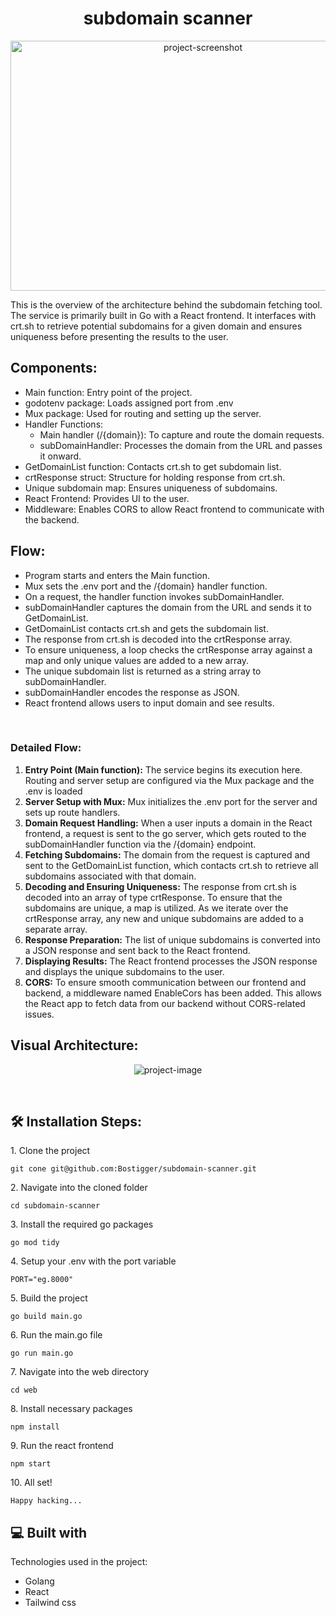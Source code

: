 <h1 align="center" id="title">subdomain scanner</h1>
<p align="center"><img src="https://res.cloudinary.com/druwas6ef/image/upload/v1693322324/jhts1nkhvsgi0juhr4y4.png" alt="project-screenshot" width="600" height="400/"></p>
<p id="description">This is the overview of the architecture behind the subdomain fetching tool. The service is primarily built in Go with a React frontend. It interfaces with crt.sh to retrieve potential subdomains for a given domain and ensures uniqueness before presenting the results to the user.</p>  
<h2>Components:</h1>
   <ul>
        <li>Main function: Entry point of the project.</li>
        <li>godotenv package: Loads assigned port from .env</li>
        <li>Mux package: Used for routing and setting up the server.</li>
        <li>Handler Functions:
            <ul>
                <li>Main handler (/{domain}): To capture and route the domain requests.</li>
                <li>subDomainHandler: Processes the domain from the URL and passes it onward.</li>
            </ul>
        </li>
        <li>GetDomainList function: Contacts crt.sh to get subdomain list.</li>
        <li>crtResponse struct: Structure for holding response from crt.sh.</li>
        <li>Unique subdomain map: Ensures uniqueness of subdomains.</li>
        <li>React Frontend: Provides UI to the user.</li>
        <li>Middleware: Enables CORS to allow React frontend to communicate with the backend.</li>
    </ul>

<h2>Flow:</h2>
<ul>
<li>Program starts and enters the Main function.</li>
<li>Mux sets the .env port and the /{domain} handler function.</li>
<li>On a request, the handler function invokes subDomainHandler.</li>
<li>subDomainHandler captures the domain from the URL and sends it to GetDomainList.</li>
<li>GetDomainList contacts crt.sh and gets the subdomain list.</li>
<li>The response from crt.sh is decoded into the crtResponse array.</li>
<li>To ensure uniqueness, a loop checks the crtResponse array against a map and only unique values are added to a new array.</li>
<li>The unique subdomain list is returned as a string array to subDomainHandler.</li>
<li>subDomainHandler encodes the response as JSON.</li>
<li>React frontend allows users to input domain and see results.</li>
</ul>
<br>

### Detailed Flow:


1. **Entry Point (Main function):** The service begins its execution here. Routing and server setup are configured via the Mux package and the .env is loaded
2. **Server Setup with Mux:** Mux initializes the .env port for the server and sets up route handlers.
3. **Domain Request Handling:** When a user inputs a domain in the React frontend, a request is sent to the go server, which gets routed to the subDomainHandler function via the /{domain} endpoint.
4. **Fetching Subdomains:** The domain from the request is captured and sent to the GetDomainList function, which contacts crt.sh to retrieve all subdomains associated with that domain.
5. **Decoding and Ensuring Uniqueness:** The response from crt.sh is decoded into an array of type crtResponse. To ensure that the subdomains are unique, a map is utilized. As we iterate over the crtResponse array, any new and unique subdomains are added to a separate array.
6. **Response Preparation:** The list of unique subdomains is converted into a JSON response and sent back to the React frontend.
7. **Displaying Results:** The React frontend processes the JSON response and displays the unique subdomains to the user.
8. **CORS:** To ensure smooth communication between our frontend and backend, a middleware named EnableCors has been added. This allows the React app to fetch data from our backend without CORS-related issues.
   <br>

<h2>Visual Architecture:</h2>
<p align="center"><img src="https://res.cloudinary.com/druwas6ef/image/upload/v1693321579/h7qq2bbfs33rtvxjtdjv.jpg" alt="project-image"></p>
<br/>

<h2>🛠️ Installation Steps:</h2>

<p>1. Clone the project</p>

```
git cone git@github.com:Bostigger/subdomain-scanner.git
```

<p>2. Navigate into the cloned folder</p>

```
cd subdomain-scanner
```

<p>3. Install the required go packages</p>

```
go mod tidy
```

<p>4. Setup your .env with the port variable</p>

```
PORT="eg.8000"
```

<p>5. Build the project</p>

```
go build main.go
```

<p>6. Run the main.go file</p>

```
go run main.go
```

<p>7. Navigate into the web directory</p>

```
cd web
```

<p>8. Install necessary packages</p>

```
npm install
```

<p>9. Run the react frontend</p>

```
npm start
```

<p>10. All set!</p>

```
Happy hacking...
```

<h2>💻 Built with</h2>

Technologies used in the project:

*   Golang
*   React
*   Tailwind css

